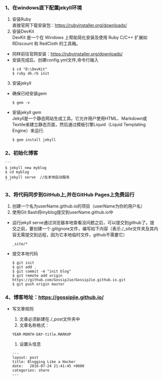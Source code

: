 ### 1、在windows底下配置jekyll环境
1. 安装Ruby
<br>直接官网下载安装包：https://rubyinstaller.org/downloads/
2. 安装DevKit<br>
DevKit 是一个在 Windows 上帮助简化安装及使用 Ruby C/C++ 扩展如 RDiscount 和 RedCloth 的工具箱。
- 同样前往官网安装：https://rubyinstaller.org/downloads/
- 安装完成后，创建config.yml文件,命令行输入
    ```
    $ cd "D:\DevKit"
    $ ruby dk.rb init
    ```
3. 安装jekyll
- 确保已经安装gem
    
    ```
    $ gem -v
    ```

- 安装jekyll gem<br>
Jekyll是一个静态网站生成工具。它允许用户使用HTML、Markdown或Textile来建立静态页面，然后通过模板引擎Liquid（Liquid Templating Engine）来运行.
    ```
    $ gem install jekyll
    ```
### 2、初始化博客

    ```
    $ jekyll new myblog
    $ cd myblog
    $ jekyll serve  //在本地启动服务
    ```
### 3、将代码同步到GitHub上,并在GitHub Pages上免费运行
1. 创建一个名为userName.github.io的项目（userName为你的用户名）
2. 使用Git Bash将myblog提交到userName.github.io中
- 运行jekyll serve通过浏览器本地查看没问题之后，可以提交到github了。提交之前，要创建一个.gitignore文件，编写如下内容（表示./_site文件夹及其内容无需提交到远程，因为它本地临时文件，github不需要它）
    ```
    _site/*
    ```
- 提交本地代码
    ```
    $ git init
    $ git add .
    $ git commit -m "init blog"
    $ git remote add origin https://github.com/GossipJie/GossipJie.github.io.git
    $ git push origin master
    ```
### 4、博客地址：https://gossipjie.github.io/
- 写文章规则
   1. 文章必须新建在./_post文件夹中
   1. 文章名称格式：
 
    ```
    YEAR-MONTH-DAY-title.MARKUP
    ```
   1. 设置头信息
  
    ```
    ---
    layout: post
    title: Blogging Like a Hacker
    date:   2016-07-24 21:41:45 +0800
    categories: share
    ---
    ```
